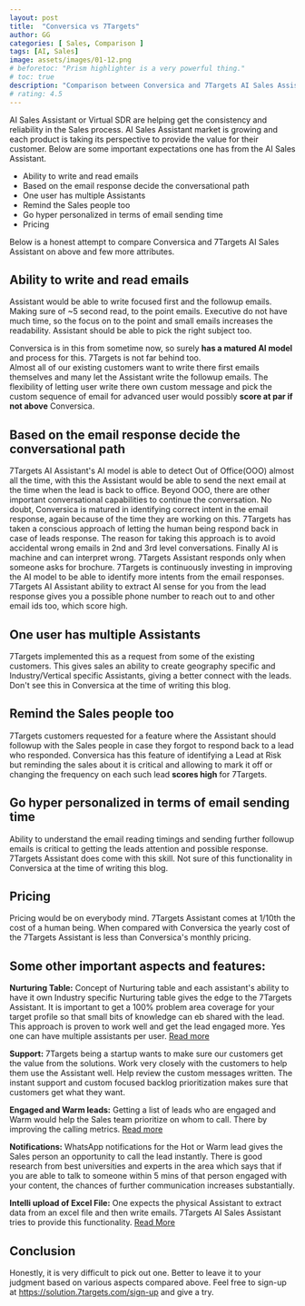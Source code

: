 ```yaml
---
layout: post
title:  "Conversica vs 7Targets"
author: GG
categories: [ Sales, Comparison ]
tags: [AI, Sales]
image: assets/images/01-12.png
# beforetoc: "Prism highlighter is a very powerful thing."
# toc: true
description: "Comparison between Conversica and 7Targets AI Sales Assistant. One honest comparison attempt."
# rating: 4.5
---
```

AI Sales Assistant or Virtual SDR are helping get the consistency and reliability in the Sales process. AI Sales Assistant market is growing and each product is taking its perspective to provide the value for their customer. Below are some important expectations one has from the AI Sales Assistant.

- Ability to write and read emails
- Based on the email response decide the conversational path
- One user has multiple Assistants
- Remind the Sales people too
- Go hyper personalized in terms of email sending time
- Pricing

Below is a honest attempt to compare Conversica and 7Targets AI Sales Assistant on above and few more attributes.

## Ability to write and read emails
Assistant would be able to write focused first and the followup emails. Making sure of ~5 second read, to the point emails. Executive do not have much time, so the focus on to the point and small emails increases the readability. Assistant should be able to pick the right subject too. 

Conversica is in this from sometime now, so surely **has a matured AI model** and process for this. 7Targets is not far behind too.  
Almost all of our existing customers want to write there first emails themselves and many let the Assistant write the followup emails. The flexibility of letting user write there own custom message and pick the custom sequence of email for advanced user would possibly **score at par if not above** Conversica. 

## Based on the email response decide the conversational path
7Targets AI Assistant's AI model is able to detect Out of Office(OOO) almost all the time, with this the Assistant would be able to send the next email at the time when the lead is back to office. Beyond OOO, there are other important conversational capabilities to continue the conversation. No doubt, Conversica is matured in identifying correct intent in the email response, again because of the time they are working on this. 
7Targets has taken a conscious approach of letting the human being respond back in case of leads response. The reason for taking this approach is to avoid accidental wrong emails in 2nd and 3rd level conversations. Finally AI is machine and can interpret wrong. 7Targets Assistant responds only when someone asks for brochure. 7Targets is continuously investing in improving the AI model to be able to identify more intents from the email responses. 7Targets AI Assistant ability to extract AI sense for you from the lead response gives you a possible phone number to reach out to and other email ids too, which score high.

## One user has multiple Assistants
7Targets implemented this as a request from some of the existing customers. This gives sales an ability to create geography specific and Industry/Vertical specific Assistants, giving a better connect with the leads. Don't see this in Conversica at the time of writing this blog.

## Remind the Sales people too
7Targets customers requested for a feature where the Assistant should followup with the Sales people in case they forgot to respond back to a lead who responded. Conversica has this feature of identifying a Lead at Risk but reminding the sales about it is critical and allowing to mark it off or changing the frequency on each such lead **scores high** for 7Targets. 

## Go hyper personalized in terms of email sending time
Ability to understand the email reading timings and sending further followup emails is critical to getting the leads attention and possible response. 7Targets Assistant does come with this skill. Not sure of this functionality in Conversica at the time of writing this blog. 

## Pricing
Pricing would be on everybody mind. 7Targets Assistant comes at 1/10th the cost of a human being. When compared with Conversica the yearly cost of the 7Targets Assistant is less than Conversica's monthly pricing. 

## Some other important aspects and features:

**Nurturing Table:** Concept of Nurturing table and each assistant's ability to have it own Industry specific Nurturing table gives the edge to the 7Targets Assistant. It is important to get a 100% problem area coverage for your target profile so that small bits of knowledge can eb shared with the lead. This approach is proven to work well and get the lead engaged more. Yes one can have multiple assistants per user. [Read more](https://help.7targets.com/getting-responses/assistant-nurturing/)

**Support:** 7Targets being a startup wants to make sure our customers get the value from the solutions. Work very closely with the customers to help them use the Assistant well. Help review the custom messages written. The instant support and custom focused backlog prioritization makes sure that customers get what they want.

**Engaged and Warm leads:** Getting a list of leads who are engaged and Warm would help the Sales team prioritize on whom to call. There by improving the calling metrics. [Read more](https://help.7targets.com/assigning-leads/lead-responses/#lead-state)

**Notifications:** WhatsApp notifications for the Hot or Warm lead gives the Sales person an opportunity to call the lead instantly. There is good research from best universities and experts in the area which says that if you are able to talk to someone within 5 mins of that person engaged with your content, the chances of further communication increases substantially. 

**Intelli upload of Excel File:** One expects the physical Assistant to extract data from an excel file and then write emails. 7Targets AI Sales Assistant tries to provide this functionality. [Read More](https://help.7targets.com/assigning-leads/add-multiple-leads/#add-multiple-leads)

## Conclusion
Honestly, it is very difficult to pick out one. Better to leave it to your judgment based on various aspects compared above. Feel free to sign-up at https://solution.7targets.com/sign-up and give a try. 
